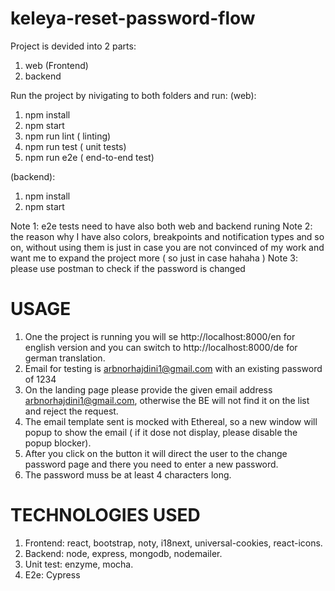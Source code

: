 # keleya-reset-password-flow

Project is devided into 2 parts:
1. web (Frontend)
2. backend

Run the project by nivigating to both folders and run:
(web):
1. npm install
2. npm start
3. npm run lint ( linting)
4. npm run test ( unit tests)
5. npm run e2e ( end-to-end test)

(backend):
1. npm install
2. npm start

Note 1: e2e tests need to have also both web and backend runing
Note 2: the reason why I have also colors, breakpoints and notification types and so on, without using them is just in case you are not convinced of my work and want me to expand the project more ( so just in case hahaha )
Note 3: please use postman to check if the password is changed


# USAGE

1. One the project is running you will se http://localhost:8000/en for english version and you can switch to http://localhost:8000/de for german translation.
2. Email for testing is arbnorhajdini1@gmail.com with an existing password of 1234
3. On the landing page please provide the given email address arbnorhajdini1@gmail.com, otherwise the BE will not find it on the list and reject the request.
4. The email template sent is mocked with Ethereal, so a new window will popup to show the email ( if it dose not display, please disable the popup blocker).
5. After you click on the button it will direct the user to the change password page and there you need to enter a new password.
6. The password muss be at least 4 characters long.

# TECHNOLOGIES USED

1. Frontend: react, bootstrap, noty, i18next, universal-cookies, react-icons.
2. Backend: node, express, mongodb, nodemailer.
3. Unit test: enzyme, mocha.
4. E2e: Cypress